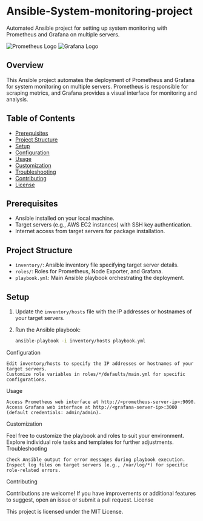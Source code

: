 # Ansible-System-monitoring-project

Automated Ansible project for setting up system monitoring with Prometheus and Grafana on multiple servers.

![Prometheus Logo](https://prometheus.io/assets/icon-120.png) ![Grafana Logo](https://grafana.com/static/assets/img/grafana_icon.svg)

## Overview

This Ansible project automates the deployment of Prometheus and Grafana for system monitoring on multiple servers. Prometheus is responsible for scraping metrics, and Grafana provides a visual interface for monitoring and analysis.

## Table of Contents

- [Prerequisites](#prerequisites)
- [Project Structure](#project-structure)
- [Setup](#setup)
- [Configuration](#configuration)
- [Usage](#usage)
- [Customization](#customization)
- [Troubleshooting](#troubleshooting)
- [Contributing](#contributing)
- [License](#license)

## Prerequisites

- Ansible installed on your local machine.
- Target servers (e.g., AWS EC2 instances) with SSH key authentication.
- Internet access from target servers for package installation.

## Project Structure

- `inventory/`: Ansible inventory file specifying target server details.
- `roles/`: Roles for Prometheus, Node Exporter, and Grafana.
- `playbook.yml`: Main Ansible playbook orchestrating the deployment.

## Setup

1. Update the `inventory/hosts` file with the IP addresses or hostnames of your target servers.
2. Run the Ansible playbook:

   ```bash
   ansible-playbook -i inventory/hosts playbook.yml
Configuration

    Edit inventory/hosts to specify the IP addresses or hostnames of your target servers.
    Customize role variables in roles/*/defaults/main.yml for specific configurations.

Usage

    Access Prometheus web interface at http://<prometheus-server-ip>:9090.
    Access Grafana web interface at http://<grafana-server-ip>:3000 (default credentials: admin/admin).

Customization

Feel free to customize the playbook and roles to suit your environment. Explore individual role tasks and templates for further adjustments.
Troubleshooting

    Check Ansible output for error messages during playbook execution.
    Inspect log files on target servers (e.g., /var/log/*) for specific role-related errors.

Contributing

Contributions are welcome! If you have improvements or additional features to suggest, open an issue or submit a pull request.
License

This project is licensed under the MIT License.
